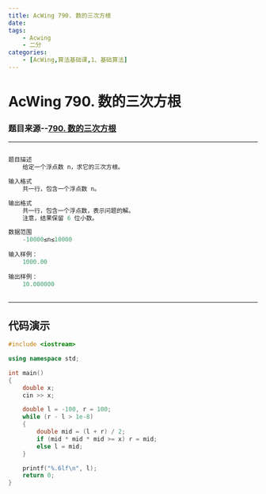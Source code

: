 ```yaml
---
title: AcWing 790. 数的三次方根
date: 
tags: 
	- Acwing 
	- 二分
categories: 
	- [AcWing,算法基础课,1、基础算法]
---
```


# AcWing 790. 数的三次方根 
### 题目来源--[790. 数的三次方根](https://www.acwing.com/problem/content/792/ "数的三次方根  ")

- - -
```c++

题目描述
	给定一个浮点数 n，求它的三次方根。

输入格式
	共一行，包含一个浮点数 n。

输出格式
	共一行，包含一个浮点数，表示问题的解。
	注意，结果保留 6 位小数。

数据范围
	-10000≤n≤10000
	
输入样例：
	1000.00
	
输出样例：
	10.000000
	
```
- - -
## 代码演示
```c++
#include <iostream>

using namespace std;

int main()
{
    double x;
    cin >> x;

    double l = -100, r = 100;
    while (r - l > 1e-8)
    {
        double mid = (l + r) / 2;
        if (mid * mid * mid >= x) r = mid;
        else l = mid;
    }

    printf("%.6lf\n", l);
    return 0;
}
```